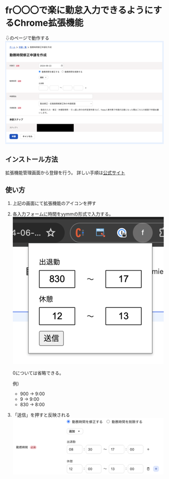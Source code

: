 # fr〇〇〇で楽に勤怠入力できるようにするChrome拡張機能

⇩のページで動作する
![static/page.png](static/page.png)

## インストール方法

拡張機能管理画面から登録を行う。
詳しい手順は[公式サイト](https://support.google.com/chrome/a/answer/2714278?hl=ja#:~:text=chrome%3A%2F%2Fextensions%2F%20%E3%81%AB%E3%82%A2%E3%82%AF%E3%82%BB%E3%82%B9,%E8%AA%AD%E3%81%BF%E8%BE%BC%E3%82%80%5D%20%E3%82%92%E3%82%AF%E3%83%AA%E3%83%83%E3%82%AF%E3%81%97%E3%81%BE%E3%81%99%E3%80%82)

## 使い方

1. 上記の画面にて拡張機能のアイコンを押す
2. 各入力フォームに時間をyymmの形式で入力する。
    ![alt text](static/form.png)

   0については省略できる。

   例）
     - 900 → 9:00
     - 9 → 9:00
     - 830 → 8:00
4. 「送信」を押すと反映される
    ![alt text](static/registerd.png)
